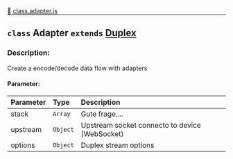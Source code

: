 <div class="mb-0">
    🔗 <a class="source-code" target="_blank"
        href="https://github.com/OpenHausIO/backend/blob/dev&#x2F;components&#x2F;devices&#x2F;class.adapter.js">class.adapter.js</a>
</div>
<hr style="margin: 0 !important" />

<!-- CLASS -->

<!-- GENERAL -->
## `class` Adapter  `extends`  [Duplex](https://nodejs.org/dist/latest-v16.x/docs/api/stream.html#class-streamduplex)  
### Description:

Create a encode/decode data flow with adapters

<!-- GENERAL -->

<!-- PARAMETER -->
#### Parameter:
| Parameter | Type       | Description    |
| :-------- | :--------- |:------------- |
| stack | `Array` |  Gute frage.... |
| upstream | `Object` |  Upstream socket connecto to device (WebSocket) |
| options | `Object` |  Duplex stream options |
<!-- PARAMETER -->

<!-- PROPERTIES -->
<!-- PROPERTIES -->

<!-- EVENTS -->
<!-- EVENTS -->

<!-- EXAMPLES -->
<!-- EXAMPLES -->

<!-- LINKS -->
<!-- LINKS -->

<!-- CLASS -->



<!-- METHODS -->
<!-- METHODS -->



<!-- DESCRIPTION -->
<!-- DESCRIPTION -->